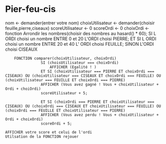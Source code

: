 # Pier-feu-cis

nom <- demander(entrer votre nom)
choixUtilisateur <- demander(choisir feuille,pierre,ciseaux)
scoreUtilisateur <- 0
scoreOrdi <- 0
choixOrdi <- fonction Arrondir les nombres(choisir des nombres au hasard() * 60);
				SI L ORDI choisi un nombre ENTRE 0 et 20 
						L'ORDI choisi PIERRE;
				ET SI L ORDI choisi un nombre ENTRE 20 et 40
						L' ORDI choisi FEUILLE;
				SINON L'ORDI choisi CISEAUX
				
		FONCTION comparer(choixUtilisateur, choixOrdi)
					SI (choisUtilisateur === choixOrdi)
						AFFICHER (Egalité ! )
					ET SI (choixUtilisateur === PIERRE ET choixOrdi === CISEAUX) OU (choixUtilisateur === CISEAUX ET choixOrdi === FEUILLE) OU (choixUtilisateur === FEUILLE ET choixOrdi === PIERRE)
					AFFICHER (Vous avez gagné ! Vous + choixUtilisateur + Ordi + choiOrdi)
					scoreUtilisateur + 5;

					ET SI (choixOrdi === PIERRE ET choixUtilisateur === CISEAUX) OU (choixOrdi === CISEAUX ET choixUtilisateur === FEUILLE) OU (choixOrdi === FEUILLE ET choixUtilisateur === PIERRE)
					AFFICHER (Vous avez perdu ! Vous + choixUtilisateur + Ordi + choixOrdi)
					scoreOrdi + 5;

	AFFICHER votre score et celui de l'ordi
	Utilsation de la FONCTION rejouer										
			

 